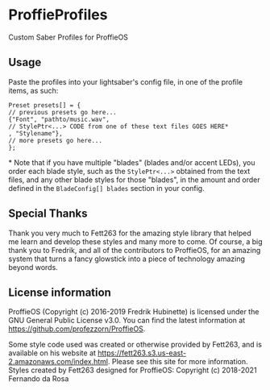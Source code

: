 # ProffieProfiles
Custom Saber Profiles for ProffieOS

## Usage
Paste the profiles into your lightsaber's config file, in one of the profile items, as such:
```
Preset presets[] = {
// previous presets go here...
{"Font", "pathto/music.wav", 
// StylePtr<...> CODE from one of these text files GOES HERE*
, "Stylename"},
// more presets go here...
};
```  

\* Note that if you have multiple "blades" (blades and/or accent LEDs), you order each blade style, such as the `StylePtr<...>` obtained from the text files, and any other blade styles for those "blades", in the amount and order defined in the `BladeConfig[] blades` section in your config.

## Special Thanks
Thank you very much to Fett263 for the amazing style library that helped me learn and develop these styles and many more to come. Of course, a big thank you to Fredrik, and all of the contributors to ProffieOS, for an amazing system that turns a fancy glowstick into a piece of technology amazing beyond words. 

## License information
ProffieOS (Copyright (c) 2016-2019 Fredrik Hubinette) is licensed under the GNU General Public License v3.0. You can find the latest information at https://github.com/profezzorn/ProffieOS.  

Some style code used was created or otherwise provided by Fett263, and is available on his website at https://fett263.s3.us-east-2.amazonaws.com/index.html. Please see this site for more information.  
Styles created by Fett263 designed for ProffieOS: Copyright (c) 2018-2021 Fernando da Rosa

